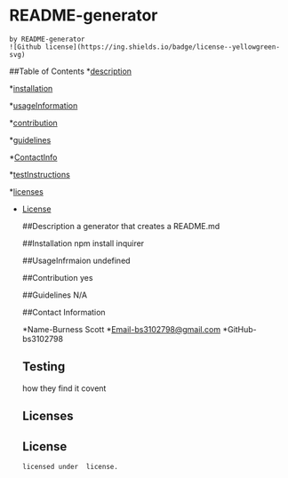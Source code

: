 # README-generator
    by README-generator
    ![Github license](https://ing.shields.io/badge/license--yellowgreen-svg)
  ##Table of Contents 
  *[description](description)

  *[installation](installation)
 
  *[usageInformation](usageInformation)
 
  *[contribution](contribution)
 
  *[guidelines](guidelines)
 
  *[ContactInfo](ContactInfo)
 
  *[testInstructions](testInstructions)
 
  *[licenses](licenses)
 
  
* [License](#license)

  ##Description
  a generator that creates a README.md
 
  ##Installation
  npm install inquirer
 
  ##UsageInfrmaion
  undefined
 
  ##Contribution
  yes
 
  ##Guidelines
  N/A
 
  ##Contact Information
 
  *Name-Burness Scott
  *Email-bs3102798@gmail.com
  *GitHub-bs3102798
 
  ## Testing
  how they find it covent
 
  ## Licenses
  
  ## License
      
      licensed under  license.
  
    